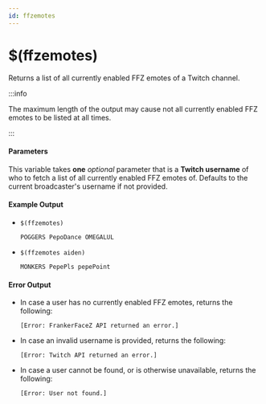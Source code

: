 ```yaml
---
id: ffzemotes
---
```


# $(ffzemotes)

Returns a list of all currently enabled FFZ emotes of a Twitch channel.

:::info

The maximum length of the output may cause not all currently enabled FFZ emotes to be listed at all times.

:::

#### Parameters

This variable takes **one** *optional* parameter that is a **Twitch username** of who to fetch a list of all currently enabled FFZ emotes of. Defaults to the current broadcaster's username if not provided.

#### Example Output

* `$(ffzemotes)`

    ```
    POGGERS PepoDance OMEGALUL
    ```

* `$(ffzemotes aiden)`

    ```
    MONKERS PepePls pepePoint
    ```

#### Error Output

* In case a user has no currently enabled FFZ emotes, returns the following:

    ```
    [Error: FrankerFaceZ API returned an error.]
    ```

* In case an invalid username is provided, returns the following:

    ```
    [Error: Twitch API returned an error.]
    ```

* In case a user cannot be found, or is otherwise unavailable, returns the following:

    ```
    [Error: User not found.]
    ```
